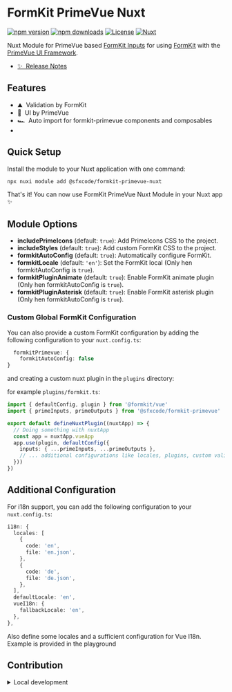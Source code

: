 # FormKit PrimeVue Nuxt

[![npm version][npm-version-src]][npm-version-href]
[![npm downloads][npm-downloads-src]][npm-downloads-href]
[![License][license-src]][license-href]
[![Nuxt][nuxt-src]][nuxt-href]

Nuxt Module for PrimeVue based [FormKit Inputs](https://sfxcode.github.io/formkit-primevue/guide/inputs.html) for using [FormKit](https://formkit.com/) with the [PrimeVue UI Framework](https://www.primefaces.org/primevue/#/).

- [✨ &nbsp;Release Notes](/CHANGELOG.md)

## Features

<!-- Highlight some of the features your module provide here -->
- ⛰ &nbsp;Validation by FormKit
- 🚠 &nbsp;UI by PrimeVue
- 🏎 &nbsp;Auto import for formkit-primevue components and composables
- 
## Quick Setup

Install the module to your Nuxt application with one command:

```bash
npx nuxi module add @sfxcode/formkit-primevue-nuxt
```

That's it! You can now use FormKit PrimeVue Nuxt Module in your Nuxt app ✨

## Module Options

- **includePrimeIcons** (default: `true`): Add PrimeIcons CSS to the project.
- **includeStyles** (default: `true`): Add custom FormKit CSS to the project.
- **formkitAutoConfig** (default: `true`): Automatically configure FormKit.
- **formkitLocale** (default: `'en'`): Set the FormKit local (Only hen formkitAutoConfig is `true`).
- **formkitPluginAnimate** (default: `true`): Enable FormKit animate plugin (Only hen formkitAutoConfig is `true`).
- **formkitPluginAsterisk** (default: `true`): Enable FormKit asterisk plugin (Only hen formkitAutoConfig is `true`).

### Custom Global FormKit Configuration

You can also provide a custom FormKit configuration by adding the following configuration to your `nuxt.config.ts`:

```ts
  formkitPrimevue: {
    formkitAutoConfig: false
}
```

and creating a custom nuxt plugin in the `plugins` directory:

for example `plugins/formkit.ts`:
```ts
import { defaultConfig, plugin } from '@formkit/vue'
import { primeInputs, primeOutputs } from '@sfxcode/formkit-primevue'

export default defineNuxtPlugin((nuxtApp) => {
  // Doing something with nuxtApp
  const app = nuxtApp.vueApp
  app.use(plugin, defaultConfig({
    inputs: { ...primeInputs, ...primeOutputs },
    // ... additional configurations like locales, plugins, custom validations etc.
  }))
})

````
## Additional Configuration

For i18n support, you can add the following configuration to your `nuxt.config.ts`:

```ts
i18n: {
  locales: [
    {
      code: 'en',
      file: 'en.json',
    },
    {
      code: 'de',
      file: 'de.json',
    },
  ],
  defaultLocale: 'en',
  vueI18n: {
    fallbackLocale: 'en',
  },
},
```

Also define some locales and a sufficient configuration for Vue I18n.
Example is provided in the playground

## Contribution

<details>
  <summary>Local development</summary>
  
  ```bash
  # Install dependencies
  npm install
  
  # Generate type stubs
  npm run dev:prepare
  
  # Develop with the playground
  npm run dev
  
  # Build the playground
  npm run dev:build
  
  # Run ESLint
  npm run lint
  
  # Run Vitest
  npm run test
  npm run test:watch
  
  # Release new version
  npm run release
  ```

</details>


<!-- Badges -->
[npm-version-src]: https://img.shields.io/npm/v/@sfxcode/formkit-primevue-nuxt/latest.svg?style=flat&colorA=020420&colorB=00DC82
[npm-version-href]: https://npmjs.com/package/@sfxcode/formkit-primevue-nuxt

[npm-downloads-src]: https://img.shields.io/npm/dm/@sfxcode/formkit-primevue-nuxt.svg?style=flat&colorA=020420&colorB=00DC82
[npm-downloads-href]: https://npm.chart.dev/@sfxcode/formkit-primevue-nuxt

[license-src]: https://img.shields.io/npm/l/@sfxcode/formkit-primevue-nuxt.svg?style=flat&colorA=020420&colorB=00DC82
[license-href]: https://npmjs.com/package/@sfxcode/formkit-primevue-nuxt

[nuxt-src]: https://img.shields.io/badge/Nuxt-020420?logo=nuxt.js
[nuxt-href]: https://nuxt.com
